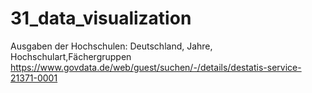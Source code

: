 # 31_data_visualization

Ausgaben der Hochschulen: Deutschland, Jahre, Hochschulart,Fächergruppen
https://www.govdata.de/web/guest/suchen/-/details/destatis-service-21371-0001
